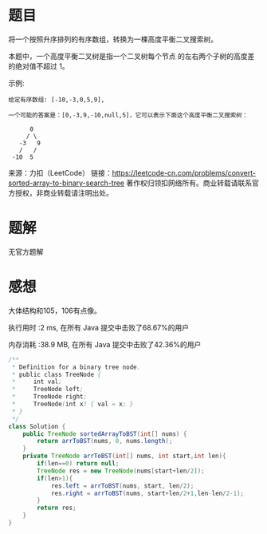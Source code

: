 # 题目

将一个按照升序排列的有序数组，转换为一棵高度平衡二叉搜索树。

本题中，一个高度平衡二叉树是指一个二叉树每个节点 的左右两个子树的高度差的绝对值不超过 1。

示例:
~~~
给定有序数组: [-10,-3,0,5,9],

一个可能的答案是：[0,-3,9,-10,null,5]，它可以表示下面这个高度平衡二叉搜索树：

      0
     / \
   -3   9
   /   /
 -10  5
~~~
来源：力扣（LeetCode）
链接：https://leetcode-cn.com/problems/convert-sorted-array-to-binary-search-tree
著作权归领扣网络所有。商业转载请联系官方授权，非商业转载请注明出处。

# 题解

无官方题解

# 感想

大体结构和105，106有点像。

执行用时 :2 ms, 在所有 Java 提交中击败了68.67%的用户

内存消耗 :38.9 MB, 在所有 Java 提交中击败了42.36%的用户

~~~java
/**
 * Definition for a binary tree node.
 * public class TreeNode {
 *     int val;
 *     TreeNode left;
 *     TreeNode right;
 *     TreeNode(int x) { val = x; }
 * }
 */
class Solution {
    public TreeNode sortedArrayToBST(int[] nums) {
        return arrToBST(nums, 0, nums.length);
    }
    private TreeNode arrToBST(int[] nums, int start,int len){
        if(len==0) return null;
        TreeNode res = new TreeNode(nums[start+len/2]);
        if(len>1){
            res.left = arrToBST(nums, start, len/2);
            res.right = arrToBST(nums, start+len/2+1,len-len/2-1);
        }
        return res;
    }
}
~~~

